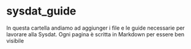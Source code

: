 # sysdat_guide
In questa cartella andiamo ad aggiunger i file e le guide necessarie per lavorare alla Sysdat.
Ogni pagina è scritta in Markdown per essere ben visibile
